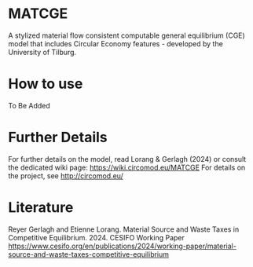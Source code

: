 # MATCGE
A stylized material flow consistent computable general equilibrium (CGE) model that includes Circular Economy features - developed by the University of Tilburg.

# How to use
To Be Added

# Further Details
For further details on the model, read Lorang & Gerlagh (2024) or consult the dedicated wiki page: https://wiki.circomod.eu/MATCGE
For details on the project, see http://circomod.eu/

# Literature
Reyer Gerlagh and Etienne Lorang. Material Source and Waste Taxes in Competitive Equilibrium. 2024.
CESIFO Working Paper https://www.cesifo.org/en/publications/2024/working-paper/material-source-and-waste-taxes-competitive-equilibrium 
